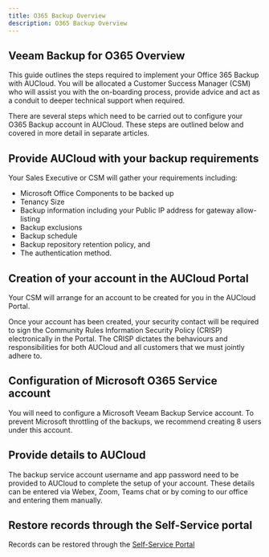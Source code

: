```yaml
---
title: O365 Backup Overview
description: O365 Backup Overview
---
```


## Veeam Backup for O365 Overview

This guide outlines the steps required to implement your Office 365 Backup with AUCloud. You will be allocated a Customer Success Manager (CSM) who will assist you with the on-boarding process, provide advice and act as a conduit to deeper technical support when required.

There are several steps which need to be carried out to configure your O365 Backup account in AUCloud. These steps are outlined below and covered in more detail in separate articles.  

## Provide AUCloud with your backup requirements

Your Sales Executive or CSM will gather your requirements including:

- Microsoft Office Components to be backed up
- Tenancy Size
- Backup information including your Public IP address for gateway allow-listing
- Backup exclusions
- Backup schedule
- Backup repository retention policy, and
- The authentication method.  

## Creation of your account in the AUCloud Portal

Your CSM will arrange for an account to be created for you in the AUCloud Portal.

Once your account has been created, your security contact will be required to sign the Community Rules Information Security Policy (CRISP) electronically in the Portal. The CRISP dictates the behaviours and responsibilities for both AUCloud and all customers that we must jointly adhere to.  
  
## Configuration of Microsoft O365 Service account

You will need to configure a Microsoft Veeam Backup Service account. To prevent Microsoft throttling of the backups, we recommend creating 8 users under this account.  

## Provide details to AUCloud

The backup service account username and app password need to be provided to AUCloud to complete the setup of your account. These details can be entered via Webex, Zoom, Teams chat or by coming to our office and entering them manually.  

## Restore records through the Self-Service portal

Records can be restored through the [Self-Service Portal](../../reference_urls.md#veeam-restore-web-address)

